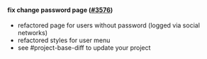 #### fix change password page ([#3576](https://github.com/shopsys/shopsys/pull/3576))

- refactored page for users without password (logged via social networks)
- refactored styles for user menu
- see #project-base-diff to update your project
